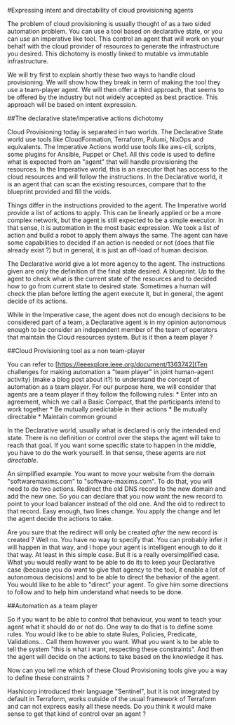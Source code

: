 #Expressing intent and directability of cloud provisioning agents

The problem of cloud provisioning is usually thought of as a two sided automation problem. You can use a tool based on declarative state, or you can use an imperative like tool. This control an agent that will work on your behalf with the cloud provider of resources to generate the infrastructure you desired. This dichotomy is mostly linked to mutable vs immutable infrastructure.

We will try first to explain shortly these two ways to handle cloud provisioning. We will show how they break in term of making the tool they use a team-player agent. We will then offer a third approach, that seems to be offered by the industry but not widely accepted as best practice. This approach will be based on intent expression.

##The declarative state/imperative actions dichotomy

Cloud Provisioning today is separated in two worlds. The Declarative State world use tools like CloudFormation, Terraform, Pulumi, NixOps and equivalents. The Imperative Actions world use tools like aws-cli, scripts, some plugins for Ansible, Puppet or Chef. All this code is used to define what is expected from an "agent" that will handle provisioning the resources. In the Imperative world, this is an executor that has access to the cloud resources and will follow the instructions. In the Declarative world, it is an agent that can scan the existing resources, compare that to the blueprint provided and fill the voids.

Things differ in the instructions provided to the agent. The Imperative world provide a list of actions to apply. This can be linearly applied or be a more complex network, but the agent is still expected to be a simple executor. In that sense, it is automation in the most basic expression. We took a list of action and build a robot to apply them always the same. The agent can have some capabilities to decided if an action is needed or not (does that file already exist ?) but in general, it is just an off-load of human decision.

The Declarative world give a lot more agency to the agent. The instructions given are only the definition of the final state desired. A blueprint. Up to the agent to check what is the current state of the resources and to decided how to go from current state to desired state. Sometimes a human will check the plan before letting the agent execute it, but in general, the agent decide of its actions.

While in the Imperative case, the agent does not do enough decisions to be considered part of a team, a Declarative agent is in my opinion autonomous enough to be consider an independent member of the team of operators that maintain the Cloud resources system. But is it then a team player ?

##Cloud Provisioning tool as a non team-player

You can refer to [https://ieeexplore.ieee.org/document/1363742](Ten challenges for making automation a "team player" in joint human-agent activity) (make a blog post about it?) to understand the concept of automation as a team player. For our purpose here, we will consider that agents are a team player if they follow the following rules:
    * Enter into an agreement, which we call a Basic Compact, that the participants intend to work together
    * Be mutually predictable in their actions
    * Be mutually directable
    * Maintain common ground

In the Declarative world, usually what is declared is only the intended end state. There is no definition or control over the steps the agent will take to reach that goal. If you want some specific state to happen in the middle, you have to do the work yourself. In that sense, these agents are not *directable*.

An simplified example. You want to move your website from the domain "softwaremaxims.com" to "software-maxims.com". To do that, you will need to do two actions. Redirect the old DNS record to the new domain and add the new one. So you can declare that you now want the new record to point to your load balancer instead of the old one. And the old to redirect to that record. Easy enough, two lines change. You apply the change and let the agent decide the actions to take.

Are you sure that the redirect will only be created *after* the new record is created ? Well no. You have no way to specify that. You can probably infer it will happen in that way, and i hope your agent is intelligent enough to do it that way. At least in this simple case. But it is a really oversimplified case. What you would really want to be able to do its to keep your Declarative case (because you do want to give that agency to the tool, it enable a lot of autonomous decisions) and to be able to direct the behavior of the agent. You would like to be able to "direct" your agent. To give him some directions to follow and to help him understand what needs to be done.

##Automation as a team player

So if you want to be able to control that behaviour, you want to teach your agent what it should do or not do. One way to do that is to define some rules. You would like to be able to state Rules, Policies, Predicate, Validations... Call them however you want. What you want is to be able to tell the system "this is what i want, respecting these constraints". And then the agent will decide on the actions to take based on the knowledge it has.

Now can you tell me which of these Cloud Provisioning tools give you a way to define these constraints ?

Hashicorp introduced their language "Sentinel", but it is not integrated by default in Terraform, works outside of the usual framework of Terraform and can not express easily all these needs. Do you think it would make sense to get that kind of control over an agent ?


